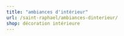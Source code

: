 ```yaml
---
title: "ambiances d'intérieur"
url: /saint-raphael/ambiances-dinterieur/
shop: décoration intérieure
---
```


